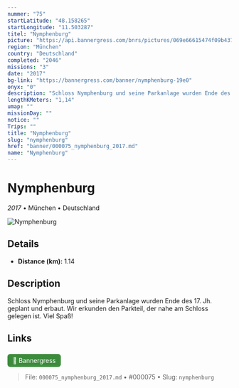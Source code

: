 ```yaml
---
nummer: "75"
startLatitude: "48.158265"
startLongitude: "11.503287"
titel: "Nymphenburg"
picture: "https://api.bannergress.com/bnrs/pictures/069e66615474f09b4374fee4f40390be"
region: "München"
country: "Deutschland"
completed: "2046"
missions: "3"
date: "2017"
bg-link: "https://bannergress.com/banner/nymphenburg-19e0"
onyx: "0"
description: "Schloss Nymphenburg und seine Parkanlage wurden Ende des 17. Jh. geplant und erbaut. Wir erkunden den Parkteil, der nahe am Schloss gelegen ist. Viel Spaß!"
lengthKMeters: "1,14"
umap: ""
missionDay: ""
notice: ""
Trips: ""
title: "Nymphenburg"
slug: "nymphenburg"
href: "banner/000075_nymphenburg_2017.md"
name: "Nymphenburg"
---
```

# Nymphenburg

*2017* • München • Deutschland

![Nymphenburg](https://api.bannergress.com/bnrs/pictures/069e66615474f09b4374fee4f40390be)



## Details
- **Distance (km):** 1.14






## Description
Schloss Nymphenburg und seine Parkanlage wurden Ende des 17. Jh. geplant und erbaut. Wir erkunden den Parkteil, der nahe am Schloss gelegen ist. Viel Spaß!



## Links
<a href="https://bannergress.com/banner/nymphenburg-19e0" style="display:inline-block;margin:6px 8px 0 0;padding:6px 12px;background:#3c8b3c;color:#fff;text-decoration:none;border-radius:6px;">🔗 Bannergress</a>




> File: `000075_nymphenburg_2017.md` • #000075 • Slug: `nymphenburg`
